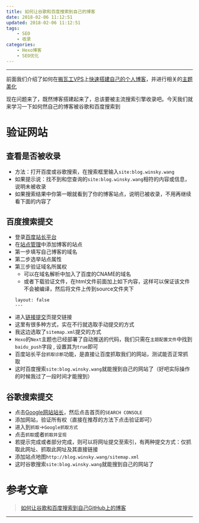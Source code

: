 ```yaml
---
title: 如何让谷歌和百度搜索到自己的博客
date: 2018-02-06 11:12:51
updated: 2018-02-06 11:12:51
tags:
	- SEO
	- 收录
categories: 
	- Hexo博客
	- SEO优化
---
```

---
前面我们介绍了如何在[搬瓦工VPS][1]上[快速搭建自己的个人博客][2]，并进行相关的[主题美化][3]

现在问题来了，既然博客搭建起来了，总该要被主流搜索引擎收录吧。今天我们就来学习一下如何然自己的博客被谷歌和百度搜索到

<!-- more -->

# 验证网站
## 查看是否被收录
- 方法：打开百度或谷歌搜索，在搜索框里输入`site:blog.winsky.wang`
- 如果提示说：找不到和您查询的`site:blog.winsky.wang`相符的内容或信息，说明未被收录
- 如果搜索结果中你第一眼就看到了你的博客站点，说明已被收录，不用再继续看下面的内容了

## 百度搜索提交
- 登录[百度站长平台](https://ziyuan.baidu.com/)
- 在[站点管理](https://ziyuan.baidu.com/site/index)中添加博客的站点
- 第一步填写自己博客的域名
- 第二步选举站点属性
- 第三步验证域名所属权
	- 可以在域名解析中加入了百度的CNAME的域名
	- 或者下载验证文件，在html文件前面加上如下内容，这样可以保证该文件不会被编译，然后将文件上传到source文件夹下
	```
	layout: false
	---
	```
- 进入[链接提交](https://ziyuan.baidu.com/linksubmit/index)页提交链接
- 这里有很多种方式，实在不行就选取手动提交的方式
- 我这边选取了`sitemap.xml`提交的方式
- `Hexo`的`Next`主题也已经部署了自动推送的代码，我们只需在`主题配置文件`中找到`baidu_push`字段 , 设置其为`true`即可
- 百度站长平台`抓取诊断`功能，是直接让百度抓取我们的网站，测试能否正常抓取
- 这时百度搜索`site:blog.winsky.wang`就能搜到自己的网站了（好吧实际操作的时候我过了一段时间才能搜到）

## 谷歌搜索提交
- 点击[Google网站站长](https://www.google.com/webmasters/)，然后点击首页的`SEARCH CONSOLE`
- 添加网站，验证所有权（直接在推荐的方法下点击验证即可）
- 进入到`抓取`->`Google抓取方式`
- 点击`抓取`或者`抓取并呈现`
- 若提示完成或者部分完成，则可以将网址提交至索引，有两种提交方式：仅抓取此网址、抓取此网址及其直接链接
- 添加站点地图`http://blog.winsky.wang/sitemap.xml`
- 这时谷歌搜索`site:blog.winsky.wang`就能搜到自己的网站了

# 参考文章
> [如何让谷歌和百度搜索到自己GitHub上的博客](https://maxwellyue.github.io/2016/08/07/如何让谷歌和百度搜索到自己GitHub上的博客/)

---
[1]: https://bwh1.net/aff.php?aff=24742 "搬瓦工VPS"
[2]: http://blog.winsky.wang/2018/02/03/%E4%B8%AA%E4%BA%BA%E5%8D%9A%E5%AE%A2Hexo%E6%90%AD%E5%BB%BA/ "快速搭建自己的个人博客"
[3]: http://blog.winsky.wang/2018/02/04/Hexo%E5%8D%9A%E5%AE%A2Next%E4%B8%BB%E9%A2%98%E9%85%8D%E7%BD%AE/ "主题美化"